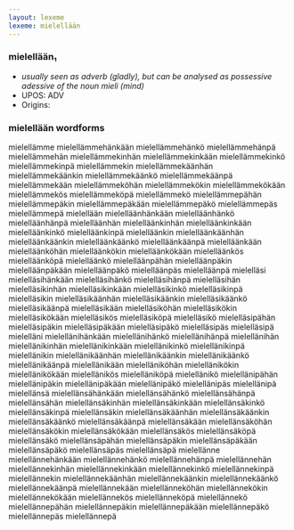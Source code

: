 ```yaml
---
layout: lexeme
lexeme: mielellään
---
```


###  mielellään₁

* _usually seen as adverb (gladly), but can be analysed as possessive adessive of the noun *mieli* (mind)_
* UPOS:  ADV
* Origins: 


### mielellään wordforms

mielellämme
mielellämmehänkään
mielellämmehänkö
mielellämmehänpä
mielellämmehän
mielellämmekinhän
mielellämmekinkään
mielellämmekinkö
mielellämmekinpä
mielellämmekin
mielellämmekäänhän
mielellämmekäänkin
mielellämmekäänkö
mielellämmekäänpä
mielellämmekään
mielellämmeköhän
mielellämmekökin
mielellämmekökään
mielellämmekös
mielellämmeköpä
mielellämmekö
mielellämmepähän
mielellämmepäkin
mielellämmepäkään
mielellämmepäkö
mielellämmepäs
mielellämmepä
mielellään
mielelläänhänkään
mielelläänhänkö
mielelläänhänpä
mielelläänhän
mielelläänkinhän
mielelläänkinkään
mielelläänkinkö
mielelläänkinpä
mielelläänkin
mielelläänkäänhän
mielelläänkäänkin
mielelläänkäänkö
mielelläänkäänpä
mielelläänkään
mielelläänköhän
mielelläänkökin
mielelläänkökään
mielelläänkös
mielelläänköpä
mielelläänkö
mielelläänpähän
mielelläänpäkin
mielelläänpäkään
mielelläänpäkö
mielelläänpäs
mielelläänpä
mielelläsi
mielelläsihänkään
mielelläsihänkö
mielelläsihänpä
mielelläsihän
mielelläsikinhän
mielelläsikinkään
mielelläsikinkö
mielelläsikinpä
mielelläsikin
mielelläsikäänhän
mielelläsikäänkin
mielelläsikäänkö
mielelläsikäänpä
mielelläsikään
mielelläsiköhän
mielelläsikökin
mielelläsikökään
mielelläsikös
mielelläsiköpä
mielelläsikö
mielelläsipähän
mielelläsipäkin
mielelläsipäkään
mielelläsipäkö
mielelläsipäs
mielelläsipä
mielelläni
mielellänihänkään
mielellänihänkö
mielellänihänpä
mielellänihän
mielellänikinhän
mielellänikinkään
mielellänikinkö
mielellänikinpä
mielellänikin
mielellänikäänhän
mielellänikäänkin
mielellänikäänkö
mielellänikäänpä
mielellänikään
mielelläniköhän
mielellänikökin
mielellänikökään
mielellänikös
mielelläniköpä
mielellänikö
mielellänipähän
mielellänipäkin
mielellänipäkään
mielellänipäkö
mielellänipäs
mielellänipä
mielellänsä
mielellänsähänkään
mielellänsähänkö
mielellänsähänpä
mielellänsähän
mielellänsäkinhän
mielellänsäkinkään
mielellänsäkinkö
mielellänsäkinpä
mielellänsäkin
mielellänsäkäänhän
mielellänsäkäänkin
mielellänsäkäänkö
mielellänsäkäänpä
mielellänsäkään
mielellänsäköhän
mielellänsäkökin
mielellänsäkökään
mielellänsäkös
mielellänsäköpä
mielellänsäkö
mielellänsäpähän
mielellänsäpäkin
mielellänsäpäkään
mielellänsäpäkö
mielellänsäpäs
mielellänsäpä
mielellänne
mielellännehänkään
mielellännehänkö
mielellännehänpä
mielellännehän
mielellännekinhän
mielellännekinkään
mielellännekinkö
mielellännekinpä
mielellännekin
mielellännekäänhän
mielellännekäänkin
mielellännekäänkö
mielellännekäänpä
mielellännekään
mielellänneköhän
mielellännekökin
mielellännekökään
mielellännekös
mielellänneköpä
mielellännekö
mielellännepähän
mielellännepäkin
mielellännepäkään
mielellännepäkö
mielellännepäs
mielellännepä

